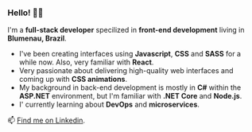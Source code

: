 ### Hello! :wave:😄

I'm a **full-stack developer** specilized in **front-end development** living in **Blumenau, Brazil**.

* I've been creating interfaces using **Javascript**, **CSS** and **SASS** for a while now. Also, very familiar with **React**.
* Very passionate about delivering high-quality web interfaces and coming up with **CSS animations**.
* My background in back-end development is mostly in **C#** within the **ASP.NET** environment, but I'm familiar with **.NET Core** and **Node.js**. 
* I' currently learning about **DevOps** and **microservices**.

📫 [Find me on Linkedin](https://www.linkedin.com/in/isaac-amaro-da-costa/).

<!--
**isaacamaro03/isaacamaro03** is a ✨ _special_ ✨ repository because its `README.md` (this file) appears on your GitHub profile.

Here are some ideas to get you started:

- 🔭 I’m currently working on ...
- 🌱 I’m currently learning ...
- 👯 I’m looking to collaborate on ...
- 🤔 I’m looking for help with ...
- 💬 Ask me about ...
- 📫 How to reach me: ...
- 😄 Pronouns: ...
- ⚡ Fun fact: ...
-->
